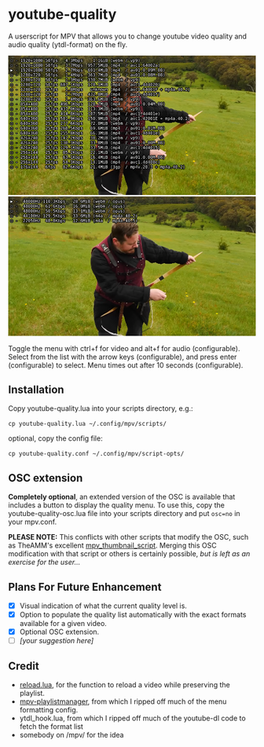 # youtube-quality
A userscript for MPV that allows you to change youtube video quality and audio quality (ytdl-format) on the fly.

![screenshot](quality-menu-video.png)
![screenshot](quality-menu-audio.png)

Toggle the menu with ctrl+f for video and alt+f for audio (configurable).   Select from the list with the arrow keys (configurable), and press enter (configurable) to select.  Menu times out after 10 seconds (configurable).

## Installation
Copy youtube-quality.lua into your scripts directory, e.g.:

    cp youtube-quality.lua ~/.config/mpv/scripts/
optional, copy the config file:

    cp youtube-quality.conf ~/.config/mpv/script-opts/


## OSC extension
**Completely optional**, an extended version of the OSC is available that includes a button to display the quality menu.  To use this, copy the youtube-quality-osc.lua file into your scripts directory and put `osc=no` in your mpv.conf.

**PLEASE NOTE:** This conflicts with other scripts that modify the OSC, such as TheAMM's excellent [mpv_thumbnail_script](https://github.com/TheAMM/mpv_thumbnail_script).  Merging this OSC modification with that script or others is certainly possible, *but is left as an exercise for the user...*

## Plans For Future Enhancement
- [x] Visual indication of what the current quality level is.
- [x] Option to populate the quality list automatically with the exact formats available for a given video.
- [x] Optional OSC extension.
- [ ] *\[your suggestion here\]*

## Credit
- [reload.lua](https://github.com/4e6/mpv-reload/), for the function to reload a video while preserving the playlist.
- [mpv-playlistmanager](https://github.com/jonniek/mpv-playlistmanager), from which I ripped off much of the menu formatting config.
- ytdl_hook.lua, from which I ripped off much of the youtube-dl code to fetch the format list
- somebody on /mpv/ for the idea
